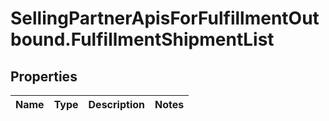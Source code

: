 # SellingPartnerApisForFulfillmentOutbound.FulfillmentShipmentList

## Properties
Name | Type | Description | Notes
------------ | ------------- | ------------- | -------------


